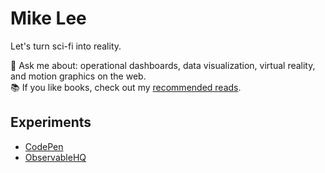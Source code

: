 # Mike Lee
Let's turn sci-fi into reality.  

💬 Ask me about: operational dashboards, data visualization, virtual reality, and motion graphics on the web.  
📚 If you like books, check out my [recommended reads](./ReadingList.md).

## Experiments
* [CodePen](https://codepen.com/mikejlee)
* [ObservableHQ](https://observablehq.com/@mikejlee)

<!--
**mikejlee/mikejlee** is a ✨ _special_ ✨ repository because its `README.md` (this file) appears on your GitHub profile.

Here are some ideas to get you started:

- 🔭 I’m currently working on ...
- 🌱 I’m currently learning ...
- 👯 I’m looking to collaborate on ...
- 🤔 I’m looking for help with ...
- 💬 Ask me about ...
- 📫 How to reach me: ...
- 😄 Pronouns: ...
- ⚡ Fun fact: ...
-->
